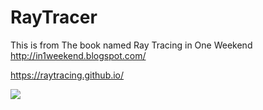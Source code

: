 # RayTracer
This is from The book named Ray Tracing in One Weekend
http://in1weekend.blogspot.com/

https://raytracing.github.io/

![](/output/outputImage.png)
